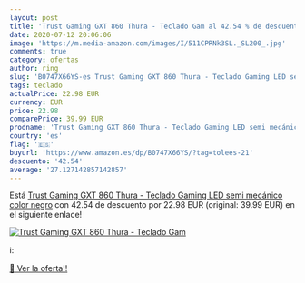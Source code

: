 ```yaml
---
layout: post
title: 'Trust Gaming GXT 860 Thura - Teclado Gam al 42.54 % de descuento'
date: 2020-07-12 20:06:06
image: 'https://m.media-amazon.com/images/I/511CPRNk3SL._SL200_.jpg'
comments: true
category: ofertas
author: ring
slug: 'B0747X66YS-es Trust Gaming GXT 860 Thura - Teclado Gaming LED semi...'
tags: teclado
actualPrice: 22.98 EUR
currency: EUR
price: 22.98
comparePrice: 39.99 EUR
prodname: 'Trust Gaming GXT 860 Thura - Teclado Gaming LED semi mecánico  color negro'
country: 'es'
flag: '🇪🇸'
buyurl: 'https://www.amazon.es/dp/B0747X66YS/?tag=tolees-21'
descuento: '42.54'
average: '27.127142857142857'
---
```


Está [Trust Gaming GXT 860 Thura - Teclado Gaming LED semi mecánico  color negro](https://www.amazon.es/dp/B0747X66YS/?tag=tolees-21) con 42.54 de descuento por 22.98 EUR (original: 39.99 EUR) en el siguiente enlace!

[![Trust Gaming GXT 860 Thura - Teclado Gam](https://m.media-amazon.com/images/I/511CPRNk3SL._SL200_.jpg)](https://www.amazon.es/dp/B0747X66YS/?tag=tolees-21)

ℹ️:


[🛒 Ver la oferta!!](https://www.amazon.es/dp/B0747X66YS/?tag=tolees-21)

